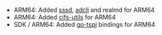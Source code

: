 - ARM64: Added [sssd](https://sssd.io/), [adcli](https://www.freedesktop.org/software/realmd/adcli/adcli.html) and realmd for ARM64
- ARM64: Added [cifs-utils](https://wiki.samba.org/index.php/LinuxCIFS_utils) for ARM64
- SDK / ARM64: Added [go-tspi](https://pkg.go.dev/github.com/coreos/go-tspi) bindings for ARM64
